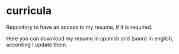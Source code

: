 # curricula
Repository to have an access to my resume, if it is required.

Here yoo can download my resume in spanish and (soon) in english, according I update them.
